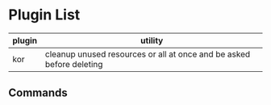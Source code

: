 # Plugin List
| plugin | utility                                                              |
| ------ | -------------------------------------------------------------------- |
| kor    | cleanup unused resources or all at once and be asked before deleting |

## Commands
